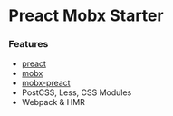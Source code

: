 # Preact Mobx Starter


### Features

- [preact](https://github.com/developit/preact)
- [mobx](https://github.com/mobxjs/mobx)
- [mobx-preact](https://github.com/mobxjs/mobx-preact)
- PostCSS, Less, CSS Modules
- Webpack & HMR
